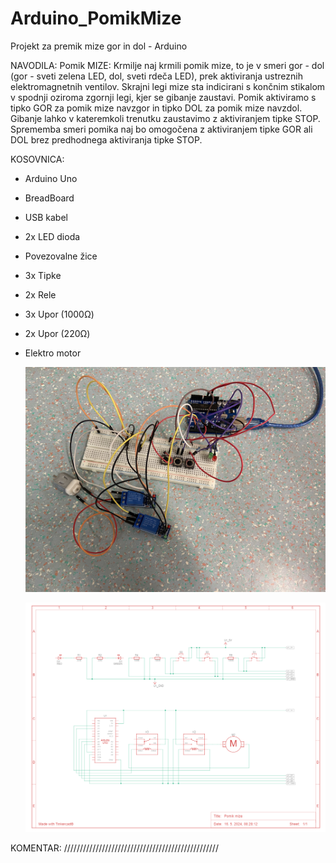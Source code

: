 # Arduino_PomikMize
Projekt za premik mize gor in dol - Arduino

NAVODILA: Pomik MIZE: Krmilje naj krmili pomik mize, to je v smeri gor - dol (gor - sveti zelena LED, dol, sveti rdeča LED), prek aktiviranja ustreznih elektromagnetnih ventilov. Skrajni legi mize sta indicirani s končnim stikalom v spodnji oziroma zgornji legi, kjer se gibanje zaustavi. Pomik aktiviramo s tipko GOR za pomik mize navzgor in tipko DOL za pomik mize navzdol. Gibanje lahko v kateremkoli trenutku zaustavimo z aktiviranjem tipke STOP. Sprememba smeri pomika naj bo omogočena z aktiviranjem tipke GOR ali DOL brez predhodnega aktiviranja tipke STOP.

KOSOVNICA: 
- Arduino Uno 
- BreadBoard 
- USB kabel 
- 2x LED dioda 
- Povezovalne žice 
- 3x Tipke 
- 2x Rele 
- 3x Upor (1000Ω) 
- 2x Upor (220Ω) 
- Elektro motor

  ![Vezje](https://raw.githubusercontent.com/brinstopinsek/Arduino_PomikMize/main/Vezje.png)

  ![VezalnaShema](https://raw.githubusercontent.com/brinstopinsek/Arduino_PomikMize/main/VezalnaShema.png)

KOMENTAR: /////////////////////////////////////////////////
